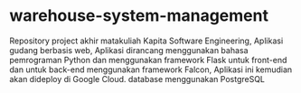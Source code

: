 # warehouse-system-management
Repository project akhir matakuliah Kapita Software Engineering, Aplikasi gudang berbasis web, Aplikasi dirancang menggunakan bahasa pemrograman Python dan menggunakan framework Flask untuk front-end dan untuk back-end menggunakan framework Falcon, Aplikasi ini kemudian akan dideploy di Google Cloud.
database menggunakan PostgreSQL
